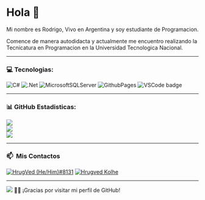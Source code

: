 # Hola 👋


Mi nombre es Rodrigo, Vivo en Argentina y soy estudiante de Programacion.

Comence de manera autodidacta y actualmente me encuentro realizando la Tecnicatura en Programacion en la Universidad Tecnologica Nacional.





---
### 💻 Tecnologias:
![C#](https://img.shields.io/badge/c%23-%23239120.svg?style=for-the-badge&logo=c-sharp&logoColor=white) ![.Net](https://img.shields.io/badge/.NET-5C2D91?style=for-the-badge&logo=.net&logoColor=white) ![MicrosoftSQLServer](https://img.shields.io/badge/Microsoft%20SQL%20Server-CC2927?style=for-the-badge&logo=microsoft%20sql%20server&logoColor=white) ![GithubPages](https://img.shields.io/badge/github%20pages-121013?style=for-the-badge&logo=github&logoColor=white) ![VSCode badge](https://img.shields.io/badge/Visual_Studio_Code-0078D4?style=for-the-badge&logo=visual%20studio%20code&logoColor=white)

---
### 📊 GitHub Estadisticas:
![](https://github-readme-stats.vercel.app/api?username=RodrigoMoyano&theme=gotham&hide_border=true&include_all_commits=false&count_private=false)<br/>
![](https://github-readme-streak-stats.herokuapp.com/?user=RodrigoMoyano&theme=gotham&hide_border=true)<br/>
![](https://github-readme-stats.vercel.app/api/top-langs/?username=RodrigoMoyano&theme=gotham&hide_border=true&include_all_commits=false&count_private=false&layout=compact)

---
### 📫 &nbsp;Mis Contactos
<a href="[https://discord.gg/.roy_08]"><img border="0" alt="HrugVed (He/Him)#8131" src="https://img.icons8.com/fluent/42/000000/discord-logo.png"/></a> <a href="[https://www.instagram.com/_hrugved_/](https://instagram.com/Roy.Moyano)"><img border="0" alt="Hrugved Kolhe" src="https://img.icons8.com/doodle/38/000000/instagram--v1.png"/></a>

---

[![](https://visitcount.itsvg.in/api?id=RodrigoMoyano&icon=0&color=0)](https://visitcount.itsvg.in)
🙋‍♂️ ¡Gracias por visitar mi perfil de GitHub!
<!-- Proudly created with GPRM ( https://gprm.itsvg.in ) -->
